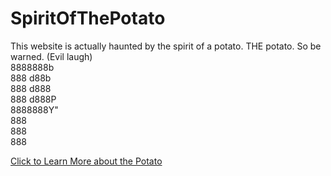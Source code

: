 # SpiritOfThePotato
This website is actually haunted by the spirit of a potato. THE potato. So be warned. (Evil laugh) <br>
8888888b <br>
888	  d88b <br>
888    d888 <br>
888  d888P <br>
8888888Y" <br>
888 <br>
888 <br>
888 <br>


<a href="www.google.com">Click to Learn More about the Potato</a>
